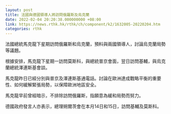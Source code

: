 ```yaml
---
layout: post
title: 法國與德國領導人將訪問俄羅斯及烏克蘭
date: 2022-02-04 20:20:38.000000000 +08:00
link: https://news.rthk.hk/rthk/ch/component/k2/1632005-20220204.htm
categories: rthk
---
```


法國總統馬克龍下星期訪問俄羅斯和烏克蘭，預料與兩國領導人，討論烏克蘭局勢等議題。

根據安排，馬克龍下星期一訪問莫斯科，與總統普京會面，翌日訪問基輔，與烏克蘭總統澤連斯基會談。

馬克龍昨日已經分別與普京及澤連斯基通電話。討論在歐洲達成戰略平衡的重要性、如何緩解緊張局勢，以保障歐洲地區安全。

馬克龍早前曾經暗示，不排除訪問俄羅斯，指願意為緩和局勢而努力。

德國政府發言人亦表示，總理朔爾茨會在本月14日和15日，訪問基輔及莫斯科。
